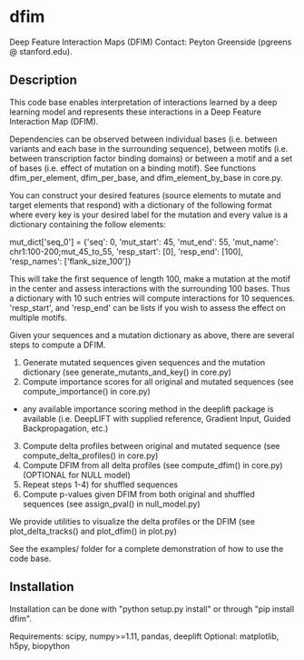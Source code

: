 # dfim
Deep Feature Interaction Maps (DFIM)
Contact: Peyton Greenside (pgreens @ stanford.edu).

## Description

This code base enables interpretation of interactions learned by a deep learning model and represents these interactions in a Deep Feature Interaction Map (DFIM).

Dependencies can be observed between individual bases (i.e. between variants and each base in the surrounding sequence), between motifs (i.e. between transcription factor binding domains) or between a motif and a set of bases (i.e. effect of mutation on a binding motif). See functions dfim_per_element, dfim_per_base, and dfim_element_by_base in core.py.

You can construct your desired features (source elements to mutate and target elements that respond) with a dictionary of the following format where every key is your desired label for the mutation and every value is a dictionary containing the follow elements:

 mut_dict['seq_0'] = {'seq': 0,
                      'mut_start': 45,
                      'mut_end': 55,
                      'mut_name': chr1:100-200;mut_45_to_55,
                      'resp_start': [0],
                      'resp_end': [100],
                      'resp_names': ['flank_size_100']}

This will take the first sequence of length 100, make a mutation at the motif in the center and assess interactions with the surrounding 100 bases. Thus a dictionary with 10 such entries will compute interactions for 10 sequences. 'resp_start', and 'resp_end' can be lists if you wish to assess the effect on multiple motifs.

Given your sequences and a mutation dictionary as above, there are several steps to compute a DFIM.

1) Generate mutated sequences given sequences and the mutation dictionary (see generate_mutants_and_key() in core.py)
2) Compute importance scores for all original and mutated sequences (see compute_importance() in core.py)
  - any available importance scoring method in the deeplift package is available (i.e. DeepLIFT with supplied reference, Gradient Input, Guided Backpropagation, etc.)
3) Compute delta profiles between original and mutated sequence (see compute_delta_profiles() in core.py)
4) Compute DFIM from all delta profiles (see compute_dfim() in core.py)
(OPTIONAL for NULL model)
5) Repeat steps 1-4) for shuffled sequences 
6) Compute p-values given DFIM from both original and shuffled sequences (see assign_pval() in null_model.py)
 
We provide utilities to visualize the delta profiles or the DFIM (see plot_delta_tracks() and plot_dfim() in plot.py)

See the examples/ folder for a complete demonstration of how to use the code base. 

## Installation

Installation can be done with "python setup.py install" or through "pip install dfim". 

Requirements: scipy, numpy>=1.11, pandas, deeplift
Optional: matplotlib, h5py, biopython
